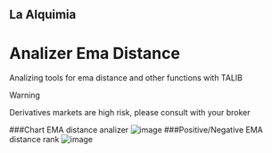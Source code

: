## La Alquimia 
# Analizer Ema Distance 
<!-- Herraieta para analizar la ema distancia y otras funciones con TALIB  -->
Analizing tools for ema distance and other functions with TALIB
> [!WARNING]  
> Derivatives markets are high risk, please consult with your broker 

###Chart EMA distance analizer 
![image](https://github.com/LaAlquimia/laalquimia.github.io/assets/38500708/3599d611-5d3d-461e-9644-48ea0cd62470)
###Positive/Negative EMA distance rank 
![image](https://github.com/LaAlquimia/laalquimia.github.io/assets/38500708/a2ad7c06-c3ef-4a75-8549-e1abfbaf8bec)
